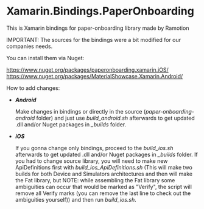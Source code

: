 # Xamarin.Bindings.PaperOnboarding
This is Xamarin bindings for paper-onboarding library made by Ramotion

IMPORTANT: The sources for the bindings were a bit modified for our companies needs.

You can install them via Nuget:

https://www.nuget.org/packages/paperonboarding.xamarin.iOS/
https://www.nuget.org/packages/MaterialShowcase.Xamarin.Android/

How to add changes:

 - ***Android***
 
	Make changes in bindings or directly in the source (*paper-onboarding-android* folder) and just use *build_android.sh* afterwards to get updated .dll and/or Nuget packages in *_builds* folder.
	
 - ***iOS***
 
	 If you gonna change only bindings, proceed to the *build_ios.sh* afterwards to get updated .dll and/or Nuget packages in *_builds* folder.
	 If you had to change source library, you will need to make new ApiDefinitions first with *build_ios_ApiDefinitions.sh*
	 (This will make two builds for both Device and Simulators architectures and then will make the Fat library, but
	 NOTE: while assembling the Fat library some ambiguities can occur that would be marked as "Verify", the script will remove all Verify marks (you can remove the last line to check out the ambiguities yourself))
	 and then run *build_ios.sh*.
